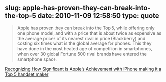 slug: apple-has-proven-they-can-break-into-the-top-5
date: 2010-11-09 12:58:50
type: quote
---

> Apple has proven they can break into the Top 5, while offering only one phone model, and with a price that is about twice as expensive as the average prices of its nearest rival in price (Blackberry) and costing six times what is the global average for phones. This they have done in the most heated age of competition in smartphones, when over 30 global Fortune 500 rival brands have entered the smartphone space.

[Recognizing How Significant is Apple’s Achievement with iPhone making it a Top 5 handset maker](http://communities-dominate.blogs.com/brands/2010/11/recognizing-how-significant-is-apples-achievement-with-iphone-making-it-a-top-5-handset-maker.html)
